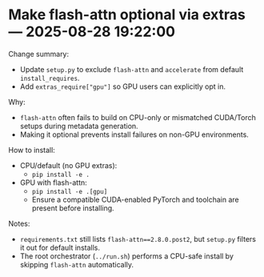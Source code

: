 # Make flash-attn optional via extras — 2025-08-28 19:22:00

Change summary:
- Update `setup.py` to exclude `flash-attn` and `accelerate` from default `install_requires`.
- Add `extras_require["gpu"]` so GPU users can explicitly opt in.

Why:
- `flash-attn` often fails to build on CPU-only or mismatched CUDA/Torch setups during metadata generation.
- Making it optional prevents install failures on non-GPU environments.

How to install:
- CPU/default (no GPU extras):
  - `pip install -e .`
- GPU with flash-attn:
  - `pip install -e .[gpu]`
  - Ensure a compatible CUDA-enabled PyTorch and toolchain are present before installing.

Notes:
- `requirements.txt` still lists `flash-attn==2.8.0.post2`, but `setup.py` filters it out for default installs.
- The root orchestrator (`../run.sh`) performs a CPU-safe install by skipping `flash-attn` automatically.
